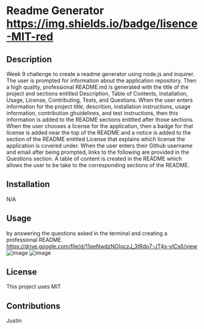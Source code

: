 # Readme Generator https://img.shields.io/badge/lisence-MIT-red
  
## Description
Week 9 challenge to create a readme generator using node.js and inquirer. The user is prompted for information about the application repository. Then a high quality, professional README.md is generated with the title of the project and sections entitled Description, Table of Contents, Installation, Usage, License, Contributing, Tests, and Questions. When the user enters information for the project title, descrition, installation instructions, usage information, contribution ghuidelines, and test instructions, then this information is added to the README sections entitled after those sections. When the user chooses a license for the application, then a badge for that license is added near the top of the README and a notice is added to the section of the README entitled License that explains which license the application is covered under. When the user enters their Github username and email after being prompted, links to the following are provided in the Questions section. A table of content is created in the README which allows the user to be take to the corresponding sections of the README.

## Installation
N/A

## Usage
by answering the questions asked in the terminal and creating a professional README. 
https://drive.google.com/file/d/11qeNwdzNOIoczJ_3tRdo7-JT4s-ylCs6/view
![image](https://user-images.githubusercontent.com/123151991/231025657-8a86bd6f-7d1f-4090-9161-505947d124c9.png)
![image](https://user-images.githubusercontent.com/123151991/231025495-5c44677e-e4bd-4873-9d7d-a376ef4aac48.png)

## License
This project uses MIT

## Contributions
Justin
